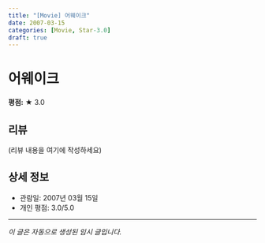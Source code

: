 ```yaml
---
title: "[Movie] 어웨이크"
date: 2007-03-15
categories: [Movie, Star-3.0]
draft: true
---
```


# 어웨이크

**평점:** ★ 3.0

## 리뷰

(리뷰 내용을 여기에 작성하세요)

## 상세 정보

- 관람일: 2007년 03월 15일
- 개인 평점: 3.0/5.0

---

*이 글은 자동으로 생성된 임시 글입니다.*
